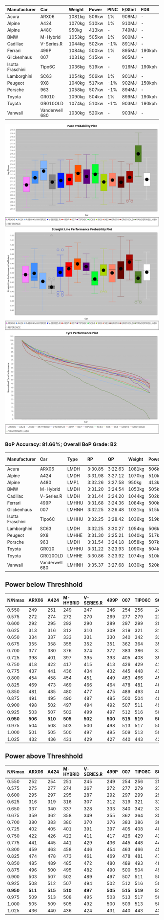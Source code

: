 | Manufacturer     | Car            | Weight | Power | PINC    | E/Stint | FDS     |
|:-|:-|:-|:-|:-|:-|:-|
| Acura            | ARX06          | 1081kg | 506kw | 1%      | 908MJ   |    -    |
| Alpine           | A424           | 1070kg | 510kw | 1%      | 910MJ   |    -    |
| Alpine           | A480           | 950kg  | 413kw |    -    | 749MJ   |    -    |
| BMW              | M-Hybrid       | 1053kg | 505kw | 1%      | 900MJ   |    -    |
| Cadillac         | V-Series.R     | 1044kg | 502kw | -1%     | 891MJ   |    -    |
| Ferrari          | 499P           | 1084kg | 500kw | 1%      | 895MJ   | 190kph  |
| Glickenhaus      | 007            | 1031kg | 515kw |    -    | 905MJ   |    -    |
| Isotta Fraschini | Tipo6C         | 1036kg | 519kw |    -    | 916MJ   | 190kph  |
| Lamborghini      | SC63           | 1054kg | 506kw | 1%      | 901MJ   |    -    |
| Peugeot          | 9X8            | 1040kg | 517kw | -1%     | 902MJ   | 150kph  |
| Porsche          | 963            | 1058kg | 507kw | -1%     | 894MJ   |    -    |
| Toyota           | GR010          | 1090kg | 504kw | 1%      | 899MJ   | 190kph  |
| Toyota           | GR010OLD       | 1074kg | 510kw | -1%     | 903MJ   | 190kph  |
| Vanwall          | Vanderwell 680 | 1030kg | 520kw |    -    | 903MJ   |    -    |

![PACECHART](./IMG/ACOMETHOD.png)
![STRAIGHTLINEPERFORMANCECHART](./IMG/ACOMETHOD_sp.png)
![TYREPERFORMANCECHART](./IMG/ACOMETHOD_tw.png)

### BoP Accuracy: 81.66%; Overall BoP Grade: B2
| Manufacturer     | Car            | Type  | RP      | QP      | Weight | Power¹ | Threshhold | PINC    | Power² | E/Stint | AVG Vmax  | FDS     | RDLC | L/Stint | BOP-Grade | Model Accuracy | Model Points | Match%  |
|:-|:-|:-|:-|:-|:-|:-|:-|:-|:-|:-|:-|:-|:-|:-|:-|:-|:-|:-|
| Acura            | ARX06          | LMDH  | 3:30.85 | 3:22.63 | 1081kg | 506kw  | 210.0kph   | 1%      | 511kw  |  908MJ  | 325.34kph |    -    | 0.98 | 12      | -D1       | 100.00%        | 995          | 67.60%  |
| Alpine           | A424           | LMDH  | 3:31.98 | 3:27.12 | 1070kg | 510kw  | 210.0kph   | 1%      | 515kw  |  910MJ  | 326.90kph |    -    | 0.99 | 12      | +C2       | 100.00%        | 642          | 72.94%  |
| Alpine           | A480           | LMP1  | 3:32.26 | 3:27.58 |  950kg | 413kw  | 210.0kph   |    -    | 413kw  |  749MJ  | 320.13kph |    -    | 0.97 | 11      | ~A1       | 60.26%         | 849          | 100.00% |
| BMW              | M-Hybrid       | LMDH  | 3:31.20 | 3:24.54 | 1053kg | 505kw  | 210.0kph   | 1%      | 510kw  |  900MJ  | 323.29kph |    -    | 1.02 | 12      | -B2       | 100.00%        | 1714         | 81.92%  |
| Cadillac         | V-Series.R     | LMDH  | 3:31.44 | 3:24.20 | 1044kg | 502kw  | 210.0kph   | -1%     | 497kw  |  891MJ  | 326.56kph |    -    | 1.02 | 12      | -A2       | 98.95%         | 2271         | 91.57%  |
| Ferrari          | 499P           | LMHHU | 3:31.68 | 3:24.36 | 1084kg | 500kw  | 210.0kph   | 1%      | 505kw  |  895MJ  | 326.67kph | 190kph  | 1.01 | 12      | -A2       | 99.93%         | 2718         | 94.51%  |
| Glickenhaus      | 007            | LMHNH | 3:32.25 | 3:26.48 | 1031kg | 515kw  | 210.0kph   |    -    | 515kw  |  905MJ  | 332.87kph |    -    | 0.96 | 12      | ~A1       | 96.34%         | 1634         | 100.00% |
| Isotta Fraschini | Tipo6C         | LMHHU | 3:32.25 | 3:28.42 | 1036kg | 519kw  | 210.0kph   |    -    | 519kw  |  916MJ  | 332.03kph | 190kph  | 1.07 | 12      | +D1       | 92.36%         | 133          | 66.70%  |
| Lamborghini      | SC63           | LMDH  | 3:32.25 | 3:30.27 | 1054kg | 506kw  | 210.0kph   | 1%      | 511kw  |  901MJ  | 325.19kph |    -    | 1.04 | 12      | ~A1       | 96.54%         | 418          | 97.03%  |
| Peugeot          | 9X8            | LMHHE | 3:31.30 | 3:25.21 | 1040kg | 517kw  | 210.0kph   | -1%     | 512kw  |  902MJ  | 329.00kph | 150kph  | 1.02 | 12      | -A2       | 88.68%         | 2617         | 93.16%  |
| Porsche          | 963            | LMDH  | 3:31.54 | 3:24.18 | 1058kg | 507kw  | 210.0kph   | -1%     | 502kw  |  894MJ  | 326.67kph |    -    | 1.00 | 12      | -A2       | 99.98%         | 6168         | 92.50%  |
| Toyota           | GR010          | LMHHU | 3:31.22 | 3:23.93 | 1090kg | 504kw  | 210.0kph   | 1%      | 509kw  |  899MJ  | 326.80kph | 190kph  | 1.00 | 12      | -B1       | 98.53%         | 3557         | 86.60%  |
| Toyota           | GR010OLD       | LMHHE | 3:30.86 | 3:23.92 | 1074kg | 510kw  | 210.0kph   | -1%     | 505kw  |  903MJ  | 330.14kph | 190kph  | 1.01 | 12      | -B2       | 92.01%         | 1427         | 80.71%  |
| Vanwall          | Vanderwell 680 | LMHNH | 3:35.37 | 3:27.68 | 1030kg | 520kw  | 210.0kph   |    -    | 520kw  |  903MJ  | 327.31kph |    -    | 1.01 | 12      | +Ω1       | 94.62%         | 633          | 18.02%  |

## Power below Threshhold
| N/Nmax    | ARX06   | A424    | M-HYBRID | V-SERIES.R | 499P    | 007     | TIPO6C  | SC63    | 9X8     | 963     | GR010   | GR010OLD | VANDERWELL 680 | ​     | RPM      | A480    |
|:-|:-|:-|:-|:-|:-|:-|:-|:-|:-|:-|:-|:-|:-|:-|:-|:-|
|  0.550    |  249    |  251    |  249     |  247       |  246    |  254    |  256    |  249    |  255    |  250    |  248    |  251     |  256           |  ​    |   --     |   -     |
|  0.575    |  272    |  274    |  272     |  270       |  269    |  277    |  279    |  272    |  278    |  273    |  271    |  274     |  279           |  ​    |   --     |   -     |
|  0.600    |  292    |  295    |  292     |  290       |  289    |  297    |  299    |  292    |  298    |  293    |  291    |  295     |  300           |  ​    |   --     |   -     |
|  0.625    |  313    |  316    |  312     |  310       |  309    |  319    |  321    |  313    |  320    |  314    |  312    |  316     |  322           |  ​    |   --     |   -     |
|  0.650    |  334    |  337    |  333     |  331       |  330    |  340    |  342    |  334    |  341    |  335    |  333    |  337     |  343           |  ​    |   --     |   -     |
|  0.675    |  355    |  358    |  355     |  352       |  351    |  362    |  364    |  355    |  363    |  356    |  354    |  358     |  365           |  ​    |   --     |   -     |
|  0.700    |  377    |  380    |  376     |  374       |  372    |  383    |  386    |  377    |  385    |  377    |  375    |  380     |  387           |  ​    |   --     |   -     |
|  0.725    |  398    |  401    |  397     |  395       |  393    |  405    |  408    |  398    |  407    |  399    |  396    |  401     |  409           |  ​    |   --     |   -     |
|  0.750    |  418    |  422    |  417     |  415       |  413    |  426    |  429    |  418    |  427    |  419    |  416    |  422     |  430           |  ​    |   --     |   -     |
|  0.775    |  437    |  441    |  436     |  434       |  432    |  445    |  448    |  437    |  446    |  438    |  435    |  441     |  449           |  ​    |  5000    |  242    |
|  0.800    |  454    |  458    |  454     |  451       |  449    |  463    |  466    |  454    |  464    |  455    |  453    |  458     |  467           |  ​    |  5500    |  286    |
|  0.825    |  469    |  473    |  469     |  466       |  464    |  478    |  481    |  469    |  479    |  470    |  468    |  473     |  482           |  ​    |  6000    |  320    |
|  0.850    |  481    |  485    |  480     |  477       |  475    |  489    |  493    |  481    |  491    |  482    |  479    |  485     |  494           |  ​    |  6500    |  361    |
|  0.875    |  491    |  495    |  490     |  487       |  485    |  500    |  504    |  491    |  502    |  492    |  489    |  495     |  505           |  ​    |  7000    |  404    |
|  0.900    |  498    |  502    |  497     |  494       |  492    |  507    |  511    |  498    |  509    |  499    |  496    |  502     |  512           |  ​    |  7500    |  414    |
|  0.925    |  503    |  507    |  502     |  499       |  497    |  512    |  516    |  503    |  514    |  504    |  501    |  507     |  517           |  ​    |  8000    |  410    |
| **0.950** | **506** | **510** | **505**  | **502**    | **500** | **515** | **519** | **506** | **517** | **507** | **504** | **510**  | **520**        | **​** | **8500** | **413** |
|  0.975    |  504    |  508    |  503     |  500       |  498    |  513    |  517    |  504    |  515    |  505    |  502    |  508     |  518           |  ​    |  9000    |  207    |
|  1.000    |  501    |  505    |  500     |  497       |  495    |  509    |  513    |  501    |  511    |  502    |  499    |  505     |  514           |  ​    |   --     |   -     |
|  1.025    |  432    |  436    |  431     |  429       |  427    |  440    |  443    |  432    |  441    |  433    |  430    |  436     |  444           |  ​    |   --     |   -     |

## Power above Threshhold
| N/Nmax    | ARX06   | A424    | M-HYBRID | V-SERIES.R | 499P    | 007     | TIPO6C  | SC63    | 9X8     | 963     | GR010   | GR010OLD | VANDERWELL 680 | ​     | RPM      | A480    |
|:-|:-|:-|:-|:-|:-|:-|:-|:-|:-|:-|:-|:-|:-|:-|:-|:-|
|  0.550    |  252    |  254    |  251     |  245       |  249    |  254    |  256    |  252    |  252    |  247    |  251    |  249     |  256           |  ​    |   --     |   -     |
|  0.575    |  275    |  277    |  274     |  267       |  272    |  277    |  279    |  275    |  275    |  270    |  274    |  272     |  279           |  ​    |   --     |   -     |
|  0.600    |  295    |  297    |  295     |  287       |  292    |  297    |  299    |  295    |  296    |  290    |  294    |  292     |  300           |  ​    |   --     |   -     |
|  0.625    |  316    |  319    |  316     |  307       |  312    |  319    |  321    |  316    |  317    |  310    |  315    |  312     |  322           |  ​    |   --     |   -     |
|  0.650    |  337    |  340    |  337     |  328       |  333    |  340    |  342    |  337    |  338    |  331    |  336    |  333     |  343           |  ​    |   --     |   -     |
|  0.675    |  359    |  362    |  358     |  349       |  355    |  362    |  364    |  359    |  359    |  352    |  357    |  355     |  365           |  ​    |   --     |   -     |
|  0.700    |  380    |  383    |  380     |  370       |  376    |  383    |  386    |  380    |  381    |  374    |  379    |  376     |  387           |  ​    |   --     |   -     |
|  0.725    |  402    |  405    |  401     |  391       |  397    |  405    |  408    |  402    |  403    |  395    |  400    |  397     |  409           |  ​    |   --     |   -     |
|  0.750    |  422    |  426    |  422     |  411       |  417    |  426    |  429    |  422    |  423    |  415    |  421    |  417     |  430           |  ​    |   --     |   -     |
|  0.775    |  441    |  445    |  441     |  429       |  436    |  445    |  448    |  441    |  442    |  434    |  440    |  436     |  449           |  ​    |  5000    |  242    |
|  0.800    |  459    |  463    |  458     |  446       |  454    |  463    |  466    |  459    |  460    |  451    |  457    |  454     |  467           |  ​    |  5500    |  286    |
|  0.825    |  474    |  478    |  473     |  461       |  469    |  478    |  481    |  474    |  475    |  466    |  472    |  469     |  482           |  ​    |  6000    |  320    |
|  0.850    |  485    |  489    |  485     |  472       |  480    |  489    |  493    |  485    |  486    |  477    |  484    |  480     |  494           |  ​    |  6500    |  361    |
|  0.875    |  496    |  500    |  495     |  482       |  490    |  500    |  504    |  496    |  497    |  487    |  494    |  490     |  505           |  ​    |  7000    |  404    |
|  0.900    |  503    |  507    |  502     |  489       |  497    |  507    |  511    |  503    |  504    |  494    |  501    |  497     |  512           |  ​    |  7500    |  414    |
|  0.925    |  508    |  512    |  507     |  494       |  502    |  512    |  516    |  508    |  509    |  499    |  506    |  502     |  517           |  ​    |  8000    |  410    |
| **0.950** | **511** | **515** | **510**  | **497**    | **505** | **515** | **519** | **511** | **512** | **502** | **509** | **505**  | **520**        | **​** | **8500** | **413** |
|  0.975    |  509    |  513    |  508     |  495       |  503    |  513    |  517    |  509    |  510    |  500    |  507    |  503     |  518           |  ​    |  9000    |  207    |
|  1.000    |  505    |  509    |  505     |  492       |  500    |  509    |  513    |  505    |  506    |  497    |  504    |  500     |  514           |  ​    |   --     |   -     |
|  1.025    |  436    |  440    |  436     |  424       |  431    |  440    |  443    |  436    |  437    |  429    |  435    |  431     |  444           |  ​    |   --     |   -     |
